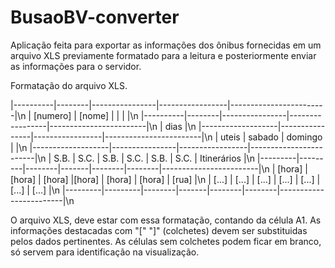 # BusaoBV-converter

Aplicação feita para exportar as informações dos ônibus fornecidas em um arquivo XLS previamente formatado para a leitura e posteriormente enviar as informações para o servidor.

Formatação do arquivo XLS.

|----------|--------|----------------|-----------------|------------------------|\n
| [numero] | [nome] |	       	       | 		             |		                    |\n
|----------|--------|----------------|-----------------|------------------------|\n
|			       	                        dias                                      |\n
|-------------------|----------------|-----------------|------------------------|\n
|       uteis       |     sabado     |     domingo     |		                    |\n
|-------------------|----------------|-----------------|------------------------|\n
|   S.B.  |   S.C.  |  S.B.  |  S.C. |  S.B.  |  S.C.  | Itinerários	          |\n
|---------|---------|--------|-------|--------|--------|------------------------|\n
| [hora]  |  [hora] | [hora] |[hora] | [hora] | [hora] |        [rua]           |\n
| [...]   |  [...]  | [...]  | [...] |  [...] | [...]  |        [...]           |\n
|---------|---------|--------|-------|--------|--------|------------------------|\n

O arquivo XLS, deve estar com essa formatação, contando da célula A1.
As informações destacadas com "[" "]" (colchetes) devem ser substituidas pelos dados pertinentes.
As células sem colchetes podem ficar em branco, só servem para identificação na visualização.
